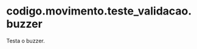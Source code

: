 <a id="module-codigo.movimento.teste_validacao.buzzer"></a>

<a id="codigo-movimento-teste-validacao-buzzer"></a>

# codigo.movimento.teste_validacao.buzzer

Testa o buzzer.
